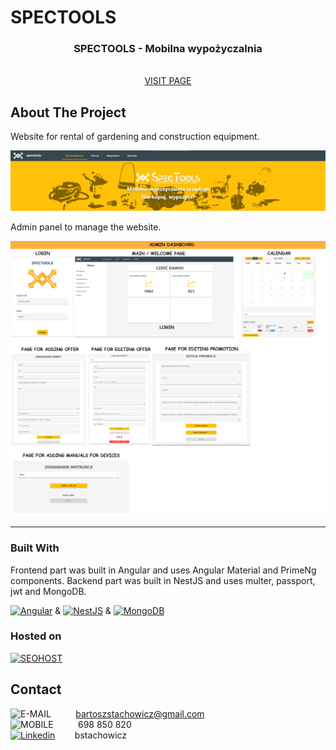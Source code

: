 # SPECTOOLS

<div align="center">

<h3 align="center">SPECTOOLS - Mobilna wypożyczalnia</h3>

  <p align="center">
    <br />
    <a href="https://www.spectools-rent.pl/">VISIT PAGE</a>
  </p>
</div>

<!-- ABOUT THE PROJECT -->

## About The Project

<p>
Website for rental of gardening and construction equipment.
</p>

![SPECTOOLS_PREVIEW][preview-app]
<br/>

<p>Admin panel to manage the website.</p>

![DASHBOARD_PREVIEW][preview-dashboard]

<hr>

### Built With

<p>Frontend part was built in Angular and uses Angular Material and PrimeNg components.
Backend part was built in NestJS and uses multer, passport, jwt and MongoDB.</p>

[![Angular][angular]][angular-url] & [![NestJS][nestjs]][nestjs-url] & [![MongoDB][mongo]][mongo-url]
<br/>

### Hosted on

[![SEOHOST][seohost]][seohost-url]

## Contact

![E-MAIL][gmail-addres]&nbsp;&nbsp;&nbsp;&nbsp;&nbsp;&nbsp;&nbsp;&nbsp;&nbsp;&nbsp;bartoszstachowicz@gmail.com <br/>
![MOBILE][phone-number]&nbsp;&nbsp;&nbsp;&nbsp;&nbsp;&nbsp;&nbsp;&nbsp;&nbsp;&nbsp;698 850 820 <br/>
[![Linkedin][linkedin]][linkedin-url]&nbsp;&nbsp;&nbsp;&nbsp;&nbsp;&nbsp;&nbsp;&nbsp;bstachowicz <br/>

<!-- URL's -->

[nestjs]: https://img.shields.io/badge/NESTJS-3f3e42?style=for-the-badge&logo=nestjs&logoColor=FF0000
[nestjs-url]: https://nestjs.com/
[express]: https://img.shields.io/badge/express-D3D3D3?style=for-the-badge&logo=Express&logoColor=000000
[express-url]: https://expressjs.com/
[mongo]: https://img.shields.io/badge/MongoDB-3f3e42?style=for-the-badge&logo=MongoDB&logoColor=4db33d
[mongo-url]: https://www.mongodb.com
[seohost]: https://img.shields.io/badge/SEOHOST-2C384A?style=for-the-badge&logo=seohost&logoColor=00ff00
[seohost-url]: https://seohost.pl/
[angular-url]: https://angular.io/
[angular]: https://img.shields.io/badge/Angular-FF0000?style=for-the-badge&logo=Angular
[preview-app]: src/assets/spectools-preview.png
[preview-dashboard]: src/assets/spectools-dashboard.png
[github-issue]: https://img.shields.io/github/issues/BartekStachowicz/my-recipe-book?color=%235FBFF9&style=flat-square
[linkedin]: https://img.shields.io/badge/Linkedin-0072b1?style=for-the-badge&logo=LinkedIn
[linkedin-url]: https://linkedin.com/in/bstachowicz
[gmail-addres]: https://img.shields.io/badge/email-whitesmoke?style=for-the-badge&logo=Gmail
[phone-number]: https://img.shields.io/badge/mobile-whitesmoke?style=for-the-badge&logo=Gmail&logoColor=black
